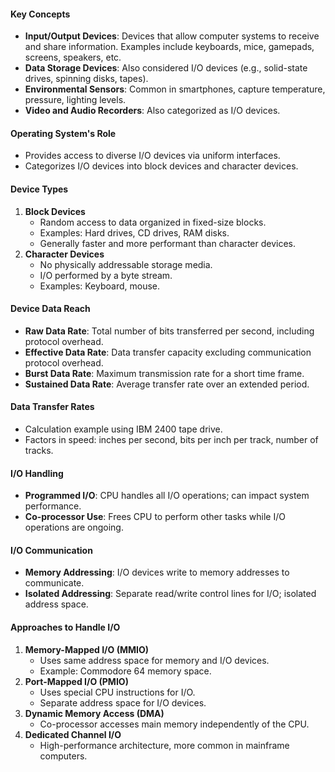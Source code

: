 #### **Key Concepts**

- **Input/Output Devices**: Devices that allow computer systems to receive and share information. Examples include keyboards, mice, gamepads, screens, speakers, etc.
- **Data Storage Devices**: Also considered I/O devices (e.g., solid-state drives, spinning disks, tapes).
- **Environmental Sensors**: Common in smartphones, capture temperature, pressure, lighting levels.
- **Video and Audio Recorders**: Also categorized as I/O devices.

#### **Operating System's Role**

- Provides access to diverse I/O devices via uniform interfaces.
- Categorizes I/O devices into block devices and character devices.

#### **Device Types**

1. **Block Devices**
    - Random access to data organized in fixed-size blocks.
    - Examples: Hard drives, CD drives, RAM disks.
    - Generally faster and more performant than character devices.
2. **Character Devices**
    - No physically addressable storage media.
    - I/O performed by a byte stream.
    - Examples: Keyboard, mouse.

#### **Device Data Reach**

- **Raw Data Rate**: Total number of bits transferred per second, including protocol overhead.
- **Effective Data Rate**: Data transfer capacity excluding communication protocol overhead.
- **Burst Data Rate**: Maximum transmission rate for a short time frame.
- **Sustained Data Rate**: Average transfer rate over an extended period.

#### **Data Transfer Rates**

- Calculation example using IBM 2400 tape drive.
- Factors in speed: inches per second, bits per inch per track, number of tracks.

#### **I/O Handling**

- **Programmed I/O**: CPU handles all I/O operations; can impact system performance.
- **Co-processor Use**: Frees CPU to perform other tasks while I/O operations are ongoing.

#### **I/O Communication**

- **Memory Addressing**: I/O devices write to memory addresses to communicate.
- **Isolated Addressing**: Separate read/write control lines for I/O; isolated address space.

#### **Approaches to Handle I/O**

1. **Memory-Mapped I/O (MMIO)**
    - Uses same address space for memory and I/O devices.
    - Example: Commodore 64 memory space.
2. **Port-Mapped I/O (PMIO)**
    - Uses special CPU instructions for I/O.
    - Separate address space for I/O devices.
3. **Dynamic Memory Access (DMA)**
    - Co-processor accesses main memory independently of the CPU.
4. **Dedicated Channel I/O**
    - High-performance architecture, more common in mainframe computers.